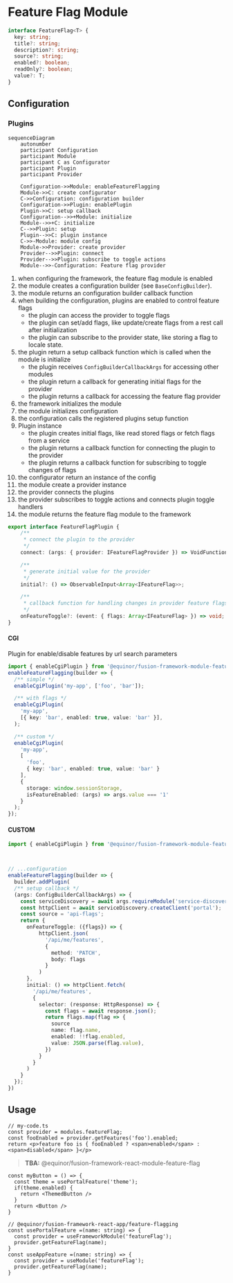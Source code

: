 # Feature Flag Module

```ts
interface FeatureFlag<T> {
  key: string;
  title?: string;
  description?: string;
  source?: string;
  enabled?: boolean;
  readOnly?: boolean;
  value?: T;
}
```

## Configuration

### Plugins

```mermaid
sequenceDiagram
    autonumber
    participant Configuration
    participant Module
    participant C as Configurator
    participant Plugin
    participant Provider

    Configuration->>Module: enableFeatureFlagging
    Module->>C: create configurator
    C->>Configuration: configuration builder
    Configuration->>Plugin: enablePlugin
    Plugin->>C: setup callback
    Configuration-->>+Module: initialize
    Module-->>+C: initialize
    C-->>Plugin: setup
    Plugin-->>C: plugin instance
    C->>-Module: module config
    Module->>Provider: create provider
    Provider-->>Plugin: connect
    Provider-->>Plugin: subscribe to toggle actions
    Module-->>-Configuration: Feature flag provider
```

1. when configuring the framework, the feature flag module is enabled
2. the module creates a configuration builder (see `BaseConfigBuilder`).
3. the module returns an configuration builder callback function
4. when building the configuration, plugins are enabled to control feature flags
    - the plugin can access the provider to toggle flags
    - the plugin can set/add flags, like update/create flags from a rest call after initialization
    - the plugin can subscribe to the provider state, like storing a flag to locale state.
5. the plugin return a setup callback function which is called when the module is initialize
    - the plugin receives `ConfigBuilderCallbackArgs` for accessing other modules
    - the plugin return a callback for generating initial flags for the provider
    - the plugin returns a callback for accessing the feature flag provider
6. the framework initializes the module
7. the module initializes configuration
8. the configuration calls the registered plugins setup function
9. Plugin instance
    - the plugin creates initial flags, like read stored flags or fetch flags from a service
    - the plugin returns a callback function for connecting the plugin to the provider
    - the plugin returns a callback function for subscribing to toggle changes of flags
10. the configurator return an instance of the config
11. the module create a provider instance
12. the provider connects the plugins
13. the provider subscribes to toggle actions and connects plugin toggle handlers
14. the module returns the feature flag module to the framework

```ts
export interface FeatureFlagPlugin {
    /**
     * connect the plugin to the provider
     */
    connect: (args: { provider: IFeatureFlagProvider }) => VoidFunction | Subscription;

    /**
     * generate initial value for the provider
     */
    initial?: () => ObservableInput<Array<IFeatureFlag>>;

    /**
     * callback function for handling changes in provider feature flags
     */
    onFeatureToggle?: (event: { flags: Array<IFeatureFlag> }) => void;
}

```

#### CGI

Plugin for enable/disable features by url search parameters 

```ts
import { enableCgiPlugin } from '@equinor/fusion-framework-module-feature-flag/plugins';
enableFeatureFlagging(builder => {
  /** simple */
  enableCgiPlugin('my-app', ['foo', 'bar']);

  /** with flags */
  enableCgiPlugin(
    'my-app', 
    [{ key: 'bar', enabled: true, value: 'bar' }],
  );

  /** custom */
  enableCgiPlugin(
    'my-app', 
    [
      'foo',
      { key: 'bar', enabled: true, value: 'bar' }
    ],
    {
      storage: window.sessionStorage,
      isFeatureEnabled: (args) => args.value === '1'
    }
  );
});
```

#### CUSTOM
```ts
import { enableCgiPlugin } from '@equinor/fusion-framework-module-feature-flag/plugins';



// ...configuration
enableFeatureFlagging(builder => {
  builder.addPlugin(
  /** setup callback */
  (args: ConfigBuilderCallbackArgs) => {
    const serviceDiscovery = await args.requireModule('service-discover');
    const httpClient = await serviceDiscovery.createClient('portal');
    const source = 'api-flags';
    return {
      onFeatureToggle: ({flags}) => {
          httpClient.json(
            '/api/me/features', 
            { 
              method: 'PATCH', 
              body: flags
            }
          )
      },
      initial: () => httpClient.fetch(
        '/api/me/features', 
        {
          selector: (response: HttpResponse) => {
            const flags = await response.json();
            return flags.map(flag => {
              source
              name: flag.name,
              enabled: !!flag.enabled,
              value: JSON.parse(flag.value),
            })
          }
        }
      )
    }
  });
})
```

## Usage


```tsx
// my-code.ts
const provider = modules.featureFlag;
const fooEnabled = provider.getFeatures('foo').enabled;
return <p>feature foo is { fooEnabled ? <span>enabled</span> : <span>disabled</span> }</p> 
```
> __TBA:__ @equinor/fusion-framework-react-module-feature-flag

```tsx
const myButton = () => {
  const theme = usePortalFeature('theme');
  if(theme.enabled) {
    return <ThemedButton />
  }
  return <Button />
}

// @equinor/fusion-framework-react-app/feature-flagging
const usePortalFeature =(name: string) => {
  const provider = useFrameworkModule('featureFlag');
  provider.getFeatureFlag(name);
}
const useAppFeature =(name: string) => {
  const provider = useModule('featureFlag');
  provider.getFeatureFlag(name);
}
```
